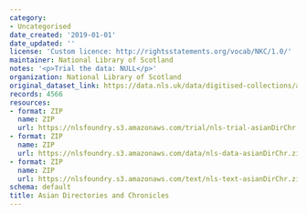 ```yaml
---
category:
- Uncategorised
date_created: '2019-01-01'
date_updated: ''
license: 'Custom licence: http://rightsstatements.org/vocab/NKC/1.0/'
maintainer: National Library of Scotland
notes: '<p>Trial the data: NULL</p>'
organization: National Library of Scotland
original_dataset_link: https://data.nls.uk/data/digitised-collections/asian-directories-chronicles/
records: 4566
resources:
- format: ZIP
  name: ZIP
  url: https://nlsfoundry.s3.amazonaws.com/trial/nls-trial-asianDirChr.zip
- format: ZIP
  name: ZIP
  url: https://nlsfoundry.s3.amazonaws.com/data/nls-data-asianDirChr.zip
- format: ZIP
  name: ZIP
  url: https://nlsfoundry.s3.amazonaws.com/text/nls-text-asianDirChr.zip
schema: default
title: Asian Directories and Chronicles
---
```


